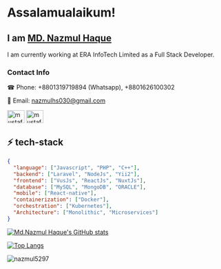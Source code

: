 # Assalamualaikum! 

## I am <a href="https://nazmul5297.github.io/ProtFolio/">MD. Nazmul Haque</a>

I am currently working at ERA InfoTech Limited as a Full Stack Developer.

<h3 align="left">Contact Info</h3>
☎ Phone: +8801319719894 (Whatsapp), +8801626100302

📨 Email: nazmulhs030@gmail.com
<p align="left">

<a href="https://www.linkedin.com/in/nazmul-haque-3530901b8/" target="blank"><img align="center" src="https://raw.githubusercontent.com/rahuldkjain/github-profile-readme-generator/master/src/images/icons/Social/linked-in-alt.svg" alt="mustafiz171" height="30" width="40" /></a>
<a href="https://www.facebook.com/nazmul.abir.37/" target="blank"><img align="center" src="https://raw.githubusercontent.com/rahuldkjain/github-profile-readme-generator/master/src/images/icons/Social/facebook.svg" alt="mustafizur.rahman171" height="30" width="40" /></a>
</p>

## ⚡ tech-stack
```json
{
  "language": ["Javascript", "PHP", "C++"],
  "backend": ["Laravel", "NodeJs", "Yii2"],
  "frontend": ["VusJs", "ReactJs", "NuxtJs"],
  "database": ["MySQL", "MongoDB", "ORACLE"],
  "mobile": ["React-native"],
  "containerization": ["Docker"],
  "orchestration": ["Kubernetes"],
  "Architecture": ["Monolithic", "Microservices"]
}
```

[![Md.Nazmul Haque's GitHub stats](https://github-readme-stats.vercel.app/api?username=nazmul5297&show_icons=true&theme=onedark&count_private=true&findTotalCommits=true&hide=contribs)](https://github.com/nazmul5297/github-readme-stats)

[![Top Langs](https://github-readme-stats.vercel.app/api/top-langs/?username=nazmul5297&show_icons=true&theme=onedark&count_private=true&layout=compact&langs_count=10)](https://github.com/nazmul5297/github-readme-stats)

<p><img align="center" src="https://github-readme-streak-stats.herokuapp.com/?user=nazmul5297&theme=onedark" alt="nazmul5297" /></p>
